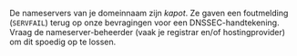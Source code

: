 De nameservers van je domeinnaam zijn *kapot*. Ze gaven een foutmelding 
(`SERVFAIL`) terug op onze bevragingen voor een DNSSEC-handtekening. Vraag 
de nameserver-beheerder (vaak je registrar en/of hostingprovider) om dit 
spoedig op te lossen.
